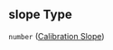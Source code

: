 ## slope Type

`number` ([Calibration Slope](iea43_wra_data_model-properties-measurement-location-measurement-location-properties-measurement-point-measurement-point-properties-sensor-sensor-properties-calibration-calibration-properties-calibration-slope.md))
